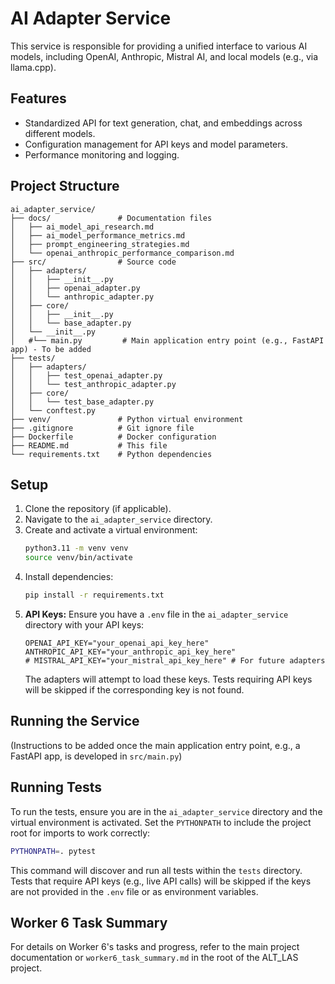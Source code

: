 # AI Adapter Service

This service is responsible for providing a unified interface to various AI models, including OpenAI, Anthropic, Mistral AI, and local models (e.g., via llama.cpp).

## Features

-   Standardized API for text generation, chat, and embeddings across different models.
-   Configuration management for API keys and model parameters.
-   Performance monitoring and logging.

## Project Structure

```
ai_adapter_service/
├── docs/               # Documentation files
│   ├── ai_model_api_research.md
│   ├── ai_model_performance_metrics.md
│   ├── prompt_engineering_strategies.md
│   └── openai_anthropic_performance_comparison.md
├── src/                # Source code
│   ├── adapters/
│   │   ├── __init__.py
│   │   ├── openai_adapter.py
│   │   └── anthropic_adapter.py
│   ├── core/
│   │   ├── __init__.py
│   │   └── base_adapter.py
│   └── __init__.py
│   #└── main.py         # Main application entry point (e.g., FastAPI app) - To be added
├── tests/
│   ├── adapters/
│   │   ├── test_openai_adapter.py
│   │   └── test_anthropic_adapter.py
│   ├── core/
│   │   └── test_base_adapter.py
│   └── conftest.py
├── venv/               # Python virtual environment
├── .gitignore          # Git ignore file
├── Dockerfile          # Docker configuration
├── README.md           # This file
└── requirements.txt    # Python dependencies
```

## Setup

1.  Clone the repository (if applicable).
2.  Navigate to the `ai_adapter_service` directory.
3.  Create and activate a virtual environment:
    ```bash
    python3.11 -m venv venv
    source venv/bin/activate
    ```
4.  Install dependencies:
    ```bash
    pip install -r requirements.txt
    ```
5.  **API Keys:** Ensure you have a `.env` file in the `ai_adapter_service` directory with your API keys:
    ```env
    OPENAI_API_KEY="your_openai_api_key_here"
    ANTHROPIC_API_KEY="your_anthropic_api_key_here"
    # MISTRAL_API_KEY="your_mistral_api_key_here" # For future adapters
    ```
    The adapters will attempt to load these keys. Tests requiring API keys will be skipped if the corresponding key is not found.

## Running the Service

(Instructions to be added once the main application entry point, e.g., a FastAPI app, is developed in `src/main.py`)

## Running Tests

To run the tests, ensure you are in the `ai_adapter_service` directory and the virtual environment is activated. Set the `PYTHONPATH` to include the project root for imports to work correctly:

```bash
PYTHONPATH=. pytest
```

This command will discover and run all tests within the `tests` directory. Tests that require API keys (e.g., live API calls) will be skipped if the keys are not provided in the `.env` file or as environment variables.

## Worker 6 Task Summary

For details on Worker 6's tasks and progress, refer to the main project documentation or `worker6_task_summary.md` in the root of the ALT_LAS project.

